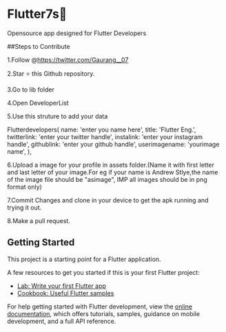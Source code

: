 # Flutter7s💙

Opensource app designed for Flutter Developers

##Steps to Contribute

1.Follow @https://twitter.com/Gaurang__07

2.Star ⭐ this Github repository.

3.Go to lib folder

4.Open DeveloperList

5.Use this struture to add your data

 Flutterdevelopers(
    name: 'enter you name here',
    title: 'Flutter Eng.',
    twitterlink: 'enter your twitter handle',
    instalink: 'enter your instagram handle',
    githublink: 'enter your github handle',
    userimagename: 'yourimage name',
  ),
  
6.Upload a image for your profile in assets folder.(Name it with first letter and last letter of your image.For eg if your name is Andrew Stlye,the name of the image     file should be "asimage", IMP all images should be in png format only)

7.Commit Changes and clone in your device to get the apk running and trying it out.

8.Make a pull request.



## Getting Started

This project is a starting point for a Flutter application.

A few resources to get you started if this is your first Flutter project:

- [Lab: Write your first Flutter app](https://docs.flutter.dev/get-started/codelab)
- [Cookbook: Useful Flutter samples](https://docs.flutter.dev/cookbook)

For help getting started with Flutter development, view the
[online documentation](https://docs.flutter.dev/), which offers tutorials,
samples, guidance on mobile development, and a full API reference.
